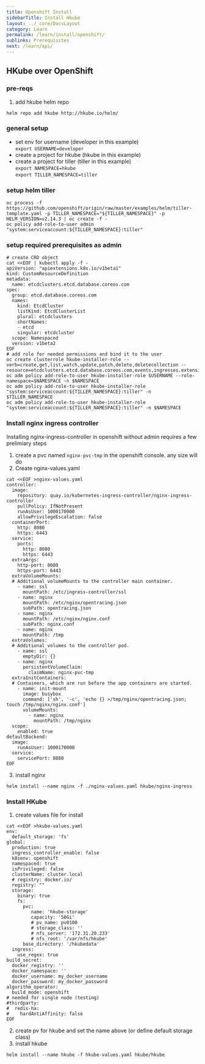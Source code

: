 ```yaml
---
title: Openshift Install
sidebarTitle: Install Hkube
layout: ../_core/DocsLayout
category: Learn
permalink: /learn/install/openshift/
sublinks: Prerequisites
next: /learn/api/
---
```


## HKube over OpenShift
### pre-reqs

1. add hkube helm repo

```console
helm repo add hkube http://hkube.io/helm/
```

### general setup
- set env for username (developer in this example)  
```export USERNAME=developer```
- create a project for hkube (hkube in this example)  
- create a project for tiller (tiller in this example)  
```export NAMESPACE=hkube```  
```export TILLER_NAMESPACE=tiller```  

### setup helm tiller
```console
oc process -f https://github.com/openshift/origin/raw/master/examples/helm/tiller-template.yaml -p TILLER_NAMESPACE="${TILLER_NAMESPACE}" -p HELM_VERSION=v2.14.3 | oc create -f -
oc policy add-role-to-user admin "system:serviceaccount:${TILLER_NAMESPACE}:tiller"
```

### setup required prerequisites as admin
```console
# create CRD object
cat <<EOF | kubectl apply -f -
apiVersion: "apiextensions.k8s.io/v1beta1"
kind: CustomResourceDefinition
metadata:
  name: etcdclusters.etcd.database.coreos.com
spec:
  group: etcd.database.coreos.com
  names:
    kind: EtcdCluster
    listKind: EtcdClusterList
    plural: etcdclusters
    shortNames:
    - etcd
    singular: etcdcluster
  scope: Namespaced
  version: v1beta2
EOF
# add role for needed permissions and bind it to the user 
oc create clusterrole hkube-installer-role --verb=create,get,list,watch,update,patch,delete,deletecollection --resource=etcdclusters.etcd.database.coreos.com,events,ingresses.extensions
oc adm policy add-role-to-user hkube-installer-role $USERNAME --role-namespace=$NAMESPACE -n $NAMESPACE
oc adm policy add-role-to-user hkube-installer-role "system:serviceaccount:${TILLER_NAMESPACE}:tiller" -n $TILLER_NAMESPACE
oc adm policy add-role-to-user hkube-installer-role "system:serviceaccount:${TILLER_NAMESPACE}:tiller" -n $NAMESPACE
```

### Install nginx ingress controller
Installing nginx-ingress-controller in openshift without admin requires a few prelimiary steps  

1. create a pvc named ```nginx-pvc-tmp``` in the openshift console. any size will do
2. Create nginx-values.yaml

```console
cat <<EOF >nginx-values.yaml
controller:
  image:
    repository: quay.io/kubernetes-ingress-controller/nginx-ingress-controller
    pullPolicy: IfNotPresent
    runAsUser: 1000170000
    allowPrivilegeEscalation: false
  containerPort:
    http: 8080
    https: 6443    
  service:
    ports:
      http: 8080
      https: 6443    
  extraArgs: 
    http-port: 8080
    https-port: 6443
  extraVolumeMounts: 
  # Additional volumeMounts to the controller main container.
    - name: ssl
      mountPath: /etc/ingress-controller/ssl
    - name: nginx
      mountPath: /etc/nginx/opentracing.json
      subPath: opentracing.json
    - name: nginx
      mountPath: /etc/nginx/nginx.conf
      subPath: nginx.conf
    - name: nginx
      mountPath: /tmp
  extraVolumes: 
  # Additional volumes to the controller pod.
    - name: ssl
      emptyDir: {}    
    - name: nginx
      persistentVolumeClaim:
        claimName: nginx-pvc-tmp
  extraInitContainers: 
  # Containers, which are run before the app containers are started.
    - name: init-mount
      image: busybox
      command: ['sh', '-c', 'echo {} >/tmp/nginx/opentracing.json; touch /tmp/nginx/nginx.conf']
      volumeMounts:
        - name: nginx
          mountPath: /tmp/nginx
  scope:
    enabled: true
defaultBackend:
  image:
    runAsUser: 1000170000
  service:
    servicePort: 8080 
EOF
```
3. install nginx

```console
helm install --name nginx -f ./nginx-values.yaml hkube/nginx-ingress
```

### Install HKube

1. create values file for install

```console
cat <<EOF >hkube-values.yaml
env:
  default_storage: 'fs'
global:
  production: true
  ingress_controller_enable: false
  k8senv: openshift
  namespaced: true
  isPrivileged: false
  clusterName: cluster.local
  # registry: docker.io/
  registry: ""
  storage:
    binary: true
    fs:
      pvc: 
         name: 'hkube-storage'
         capacity: '50Gi'
         # pv_name: pv0100
         # storage_class: ''
         # nfs_server: '172.31.20.233'
         # nfs_root: '/var/nfs/hkube'
      base_directory: '/hkubedata'
  ingress:
    use_regex: true      
build_secret:
  docker_registry: ''
  docker_namespace: ''
  docker_username: my_docker_username
  docker_password: my_docker_password
algorithm_operator:
  build_mode: openshift
# needed for single node (testing)  
#thirdparty:
#  redis-ha:
#    hardAntiAffinity: false
EOF
```

2. create pv for hkube and set the name above (or define default storage class)
3. install hkube

```console
helm install --name hkube -f hkube-values.yaml hkube/hkube
```